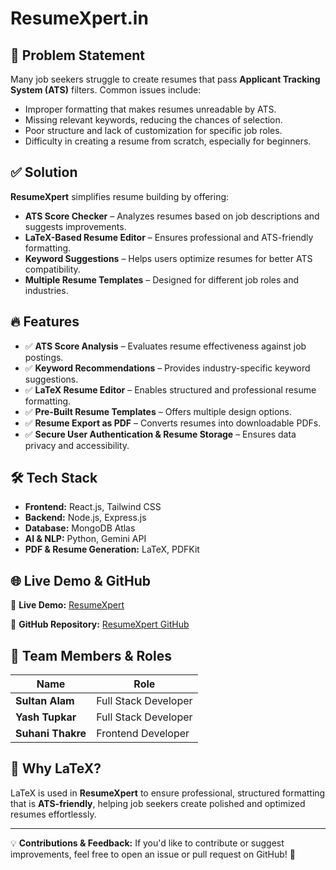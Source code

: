 # ResumeXpert.in

## 🚀 Problem Statement
Many job seekers struggle to create resumes that pass **Applicant Tracking System (ATS)** filters. Common issues include:
- Improper formatting that makes resumes unreadable by ATS.
- Missing relevant keywords, reducing the chances of selection.
- Poor structure and lack of customization for specific job roles.
- Difficulty in creating a resume from scratch, especially for beginners.

## ✅ Solution
**ResumeXpert** simplifies resume building by offering:
- **ATS Score Checker** – Analyzes resumes based on job descriptions and suggests improvements.
- **LaTeX-Based Resume Editor** – Ensures professional and ATS-friendly formatting.
- **Keyword Suggestions** – Helps users optimize resumes for better ATS compatibility.
- **Multiple Resume Templates** – Designed for different job roles and industries.

## 🔥 Features
- ✅ **ATS Score Analysis** – Evaluates resume effectiveness against job postings.
- ✅ **Keyword Recommendations** – Provides industry-specific keyword suggestions.
- ✅ **LaTeX Resume Editor** – Enables structured and professional resume formatting.
- ✅ **Pre-Built Resume Templates** – Offers multiple design options.
- ✅ **Resume Export as PDF** – Converts resumes into downloadable PDFs.
- ✅ **Secure User Authentication & Resume Storage** – Ensures data privacy and accessibility.

## 🛠 Tech Stack
- **Frontend:** React.js, Tailwind CSS
- **Backend:** Node.js, Express.js
- **Database:** MongoDB Atlas
- **AI & NLP:** Python, Gemini API
- **PDF & Resume Generation:** LaTeX, PDFKit

## 🌐 Live Demo & GitHub
🚀 **Live Demo:** [ResumeXpert](https://resume-xpert.vercel.app/)

📂 **GitHub Repository:** [ResumeXpert GitHub](https://github.com/sultancodess/ResumeXpert)

## 👥 Team Members & Roles
| Name           | Role                    |
|---------------|-------------------------|
| **Sultan Alam** | Full Stack Developer     |
| **Yash Tupkar** | Full Stack Developer     |
| **Suhani Thakre** | Frontend Developer     |

## 📄 Why LaTeX?
LaTeX is used in **ResumeXpert** to ensure professional, structured formatting that is **ATS-friendly**, helping job seekers create polished and optimized resumes effortlessly.

---

💡 **Contributions & Feedback:** If you'd like to contribute or suggest improvements, feel free to open an issue or pull request on GitHub! 🚀

